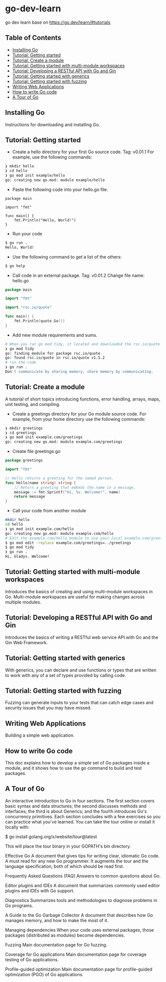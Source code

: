 # go-dev-learn
go dev learn base on https://go.dev/learn/#tutorials

## Table of Contents

- [Installing Go](#installing-go)
- [Tutorial: Getting started](#tutorial-getting-started)
- [Tutorial: Create a module](#tutorial-create-a-module)
- [Tutorial: Getting started with multi-module workspaces](#tutorial-getting-started-with-multi-module-workspaces)
- [Tutorial: Developing a RESTful API with Go and Gin](#tutorial-developing-a-restful-api-with-go-and-gin)
- [Tutorial: Getting started with generics](#tutorial-getting-started-with-generics)
- [Tutorial: Getting started with fuzzing](#tutorial-getting-started-with-fuzzing)
- [Writing Web Applications](#writing-web-applications)
- [How to write Go code](#how-to-write-go-code)
- [A Tour of Go](#a-tour-of-go)


## Installing Go
Instructions for downloading and installing Go.

## Tutorial: Getting started
- Create a hello directory for your first Go source code. Tag: v0.01.1
For example, use the following commands:
```sh
❯ mkdir hello
❯ cd hello
❯ go mod init example/hello
go: creating new go.mod: module example/hello
```

- Paste the following code into your hello.go file. 

```
package main

import "fmt"

func main() {
    fmt.Println("Hello, World!")
}
```
- Run your code
```sh
$ go run .
Hello, World!
```

- Use the following command to get a list of the others:

```sh
$ go help
```
- Call code in an external package. Tag: v0.01.2
Change file name: hello.go

```go
package main

import "fmt"

import "rsc.io/quote"

func main() {
    fmt.Println(quote.Go())
}

```
- Add new module requirements and sums.

```sh
# When you ran go mod tidy, it located and downloaded the rsc.io/quote module that contains the package you imported
❯ go mod tidy
go: finding module for package rsc.io/quote
go: found rsc.io/quote in rsc.io/quote v1.5.2
# run the code 
❯ go run .
Don't communicate by sharing memory, share memory by communicating.
```

## Tutorial: Create a module
A tutorial of short topics introducing functions, error handling, arrays, maps, unit testing, and compiling.


- Create a greetings directory for your Go module source code.
For example, from your home directory use the following commands:
```sh
❯ mkdir greetings
❯ cd greetings
❯ go mod init example.com/greetings
go: creating new go.mod: module example.com/greetings
```
- Create file greetings.go
```go
package greetings

import "fmt"

// Hello returns a greeting for the named person.
func Hello(name string) string {
    // Return a greeting that embeds the name in a message.
    message := fmt.Sprintf("Hi, %v. Welcome!", name)
    return message
}
```

- Call your code from another module
```sh
mkdir hello
cd hello
❯ go mod init example.com/hello
go: creating new go.mod: module example.com/hello
# Edit the example.com/hello module to use your local example.com/greetings module.
$ go mod edit -replace example.com/greetings=../greetings
$ go mod tidy
❯ go run .
Hi, Gladys. Welcome!
```





## Tutorial: Getting started with multi-module workspaces
Introduces the basics of creating and using multi-module workspaces in Go. Multi-module workspaces are useful for making changes across multiple modules.

## Tutorial: Developing a RESTful API with Go and Gin
Introduces the basics of writing a RESTful web service API with Go and the Gin Web Framework.

## Tutorial: Getting started with generics
With generics, you can declare and use functions or types that are written to work with any of a set of types provided by calling code.

## Tutorial: Getting started with fuzzing
Fuzzing can generate inputs to your tests that can catch edge cases and security issues that you may have missed.

## Writing Web Applications
Building a simple web application.

## How to write Go code
This doc explains how to develop a simple set of Go packages inside a module, and it shows how to use the go command to build and test packages.

## A Tour of Go
An interactive introduction to Go in four sections. The first section covers basic syntax and data structures; the second discusses methods and interfaces; the third is about Generics; and the fourth introduces Go's concurrency primitives. Each section concludes with a few exercises so you can practice what you've learned. You can take the tour online or install it locally with:

$ go install golang.org/x/website/tour@latest

This will place the tour binary in your GOPATH's bin directory.

Effective Go
A document that gives tips for writing clear, idiomatic Go code. A must read for any new Go programmer. It augments the tour and the language specification, both of which should be read first.

Frequently Asked Questions (FAQ)
Answers to common questions about Go.

Editor plugins and IDEs
A document that summarizes commonly used editor plugins and IDEs with Go support.

Diagnostics
Summarizes tools and methodologies to diagnose problems in Go programs.

A Guide to the Go Garbage Collector
A document that describes how Go manages memory, and how to make the most of it.

Managing dependencies
When your code uses external packages, those packages (distributed as modules) become dependencies.

Fuzzing
Main documentation page for Go fuzzing.

Coverage for Go applications
Main documentation page for coverage testing of Go applications.

Profile-guided optimization
Main documentation page for profile-guided optimization (PGO) of Go applications.
